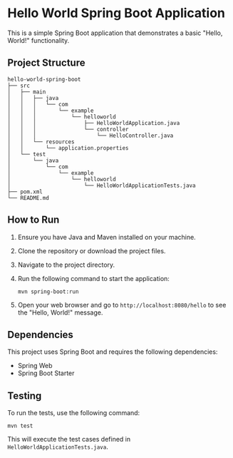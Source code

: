 # Hello World Spring Boot Application

This is a simple Spring Boot application that demonstrates a basic "Hello, World!" functionality.

## Project Structure

```
hello-world-spring-boot
├── src
│   ├── main
│   │   ├── java
│   │   │   └── com
│   │   │       └── example
│   │   │           └── helloworld
│   │   │               ├── HelloWorldApplication.java
│   │   │               └── controller
│   │   │                   └── HelloController.java
│   │   └── resources
│   │       └── application.properties
│   └── test
│       └── java
│           └── com
│               └── example
│                   └── helloworld
│                       └── HelloWorldApplicationTests.java
├── pom.xml
└── README.md
```

## How to Run

1. Ensure you have Java and Maven installed on your machine.
2. Clone the repository or download the project files.
3. Navigate to the project directory.
4. Run the following command to start the application:

   ```
   mvn spring-boot:run
   ```

5. Open your web browser and go to `http://localhost:8080/hello` to see the "Hello, World!" message.

## Dependencies

This project uses Spring Boot and requires the following dependencies:

- Spring Web
- Spring Boot Starter

## Testing

To run the tests, use the following command:

```
mvn test
```

This will execute the test cases defined in `HelloWorldApplicationTests.java`.